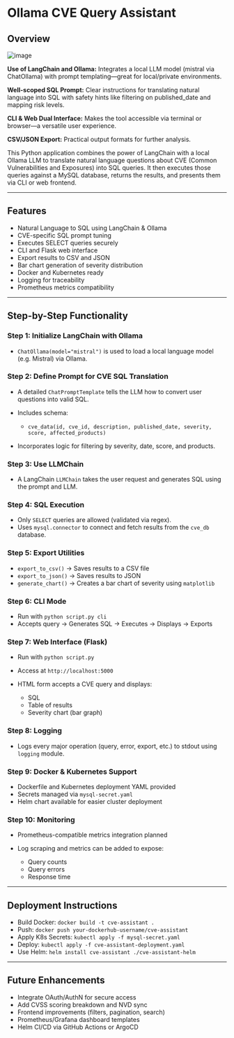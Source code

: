 # Ollama CVE Query Assistant

## Overview
![image](https://github.com/user-attachments/assets/045d4e88-566b-4474-864c-b36bfbc7d45e)

**Use of LangChain and Ollama:** Integrates a local LLM model (mistral via ChatOllama) with prompt templating—great for local/private environments.

**Well-scoped SQL Prompt:** Clear instructions for translating natural language into SQL with safety hints like filtering on published_date and mapping risk levels.

**CLI & Web Dual Interface:** Makes the tool accessible via terminal or browser—a versatile user experience.

**CSV/JSON Export:** Practical output formats for further analysis.

This Python application combines the power of LangChain with a local Ollama LLM to translate natural language questions about CVE (Common Vulnerabilities and Exposures) into SQL queries. It then executes those queries against a MySQL database, returns the results, and presents them via CLI or web frontend.

---

## Features

* Natural Language to SQL using LangChain & Ollama
* CVE-specific SQL prompt tuning
* Executes SELECT queries securely
* CLI and Flask web interface
* Export results to CSV and JSON
* Bar chart generation of severity distribution
* Docker and Kubernetes ready
* Logging for traceability
* Prometheus metrics compatibility

---

## Step-by-Step Functionality

### Step 1: Initialize LangChain with Ollama

* `ChatOllama(model="mistral")` is used to load a local language model (e.g. Mistral) via Ollama.

### Step 2: Define Prompt for CVE SQL Translation

* A detailed `ChatPromptTemplate` tells the LLM how to convert user questions into valid SQL.
* Includes schema:

  * `cve_data(id, cve_id, description, published_date, severity, score, affected_products)`
* Incorporates logic for filtering by severity, date, score, and products.

### Step 3: Use LLMChain

* A LangChain `LLMChain` takes the user request and generates SQL using the prompt and LLM.

### Step 4: SQL Execution

* Only `SELECT` queries are allowed (validated via regex).
* Uses `mysql.connector` to connect and fetch results from the `cve_db` database.

### Step 5: Export Utilities

* `export_to_csv()` → Saves results to a CSV file
* `export_to_json()` → Saves results to JSON
* `generate_chart()` → Creates a bar chart of severity using `matplotlib`

### Step 6: CLI Mode

* Run with `python script.py cli`
* Accepts query → Generates SQL → Executes → Displays → Exports

### Step 7: Web Interface (Flask)

* Run with `python script.py`
* Access at `http://localhost:5000`
* HTML form accepts a CVE query and displays:

  * SQL
  * Table of results
  * Severity chart (bar graph)

### Step 8: Logging

* Logs every major operation (query, error, export, etc.) to stdout using `logging` module.

### Step 9: Docker & Kubernetes Support

* Dockerfile and Kubernetes deployment YAML provided
* Secrets managed via `mysql-secret.yaml`
* Helm chart available for easier cluster deployment

### Step 10: Monitoring

* Prometheus-compatible metrics integration planned
* Log scraping and metrics can be added to expose:

  * Query counts
  * Query errors
  * Response time

---

## Deployment Instructions

* Build Docker: `docker build -t cve-assistant .`
* Push: `docker push your-dockerhub-username/cve-assistant`
* Apply K8s Secrets: `kubectl apply -f mysql-secret.yaml`
* Deploy: `kubectl apply -f cve-assistant-deployment.yaml`
* Use Helm: `helm install cve-assistant ./cve-assistant-helm`

---

## Future Enhancements

* Integrate OAuth/AuthN for secure access
* Add CVSS scoring breakdown and NVD sync
* Frontend improvements (filters, pagination, search)
* Prometheus/Grafana dashboard templates
* Helm CI/CD via GitHub Actions or ArgoCD
